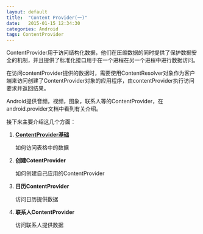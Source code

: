 ```yaml
---
layout: default
title:  "Content Provider(一)"
date:   2015-01-15 12:34:30
categories: Android
tags: ContentProvider
---
```

ContentProvider用于访问结构化数据，他们在压缩数据的同时提供了保护数据安全的机制，并且提供了标准化接口用于在一个进程在另一个进程中进行数据访问。

在访问contentProvider提供的数据时，需要使用ContentResolver对象作为客户端来访问创建了ContentProvider对象的应用程序，由contentProvider执行访问要求并返回结果。

Android提供音频，视频，图象，联系人等的ContentProvider，在android.provider文档中看到有关介绍。

接下来主要介绍这几个方面：

1. **[ContentProvider基础](http://qwe3243002.github.io/jekyll/update/2015/01/15/Content%20Provider(%E4%BA%8C).html)**

	如何访问表格中的数据

2. **创建CotentProvider**

	如何创建自己应用的ContentProvider
3. **日历ContentProvider**

	访问日历提供数据
4. **联系人ContentProvider**

	访问联系人提供数据